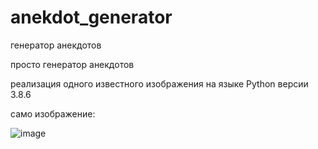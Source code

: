 # anekdot_generator
генератор анекдотов

просто генератор анекдотов


реализация одного известного изображения на языке Python версии 3.8.6



само изображение:


![image](https://user-images.githubusercontent.com/107646464/174192093-e47c5eb2-1db9-487a-9bb0-76caf3ef5906.png)
